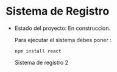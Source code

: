 <h1>Sistema de Registro</h1>

- Estado del proyecto: En construccion.
  
   Para ejecutar el sistema debes poner :
  
  ```npm install react```

  Sistema de registro 2 
  

